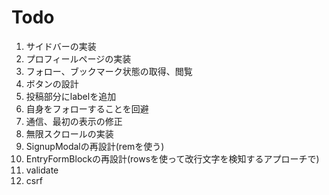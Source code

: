 # Todo
1. サイドバーの実装
1. プロフィールページの実装
1. フォロー、ブックマーク状態の取得、閲覧
1. ボタンの設計
1. 投稿部分にlabelを追加
1. 自身をフォローすることを回避
1. 通信、最初の表示の修正
1. 無限スクロールの実装
1. SignupModalの再設計(remを使う)
1. EntryFormBlockの再設計(rowsを使って改行文字を検知するアプローチで)
1. validate
1. csrf
